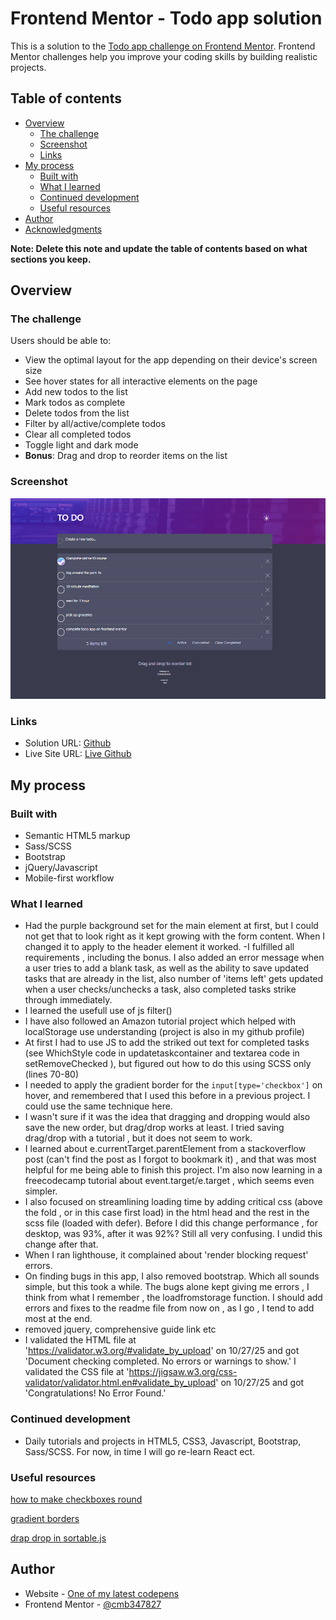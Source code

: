 # Frontend Mentor - Todo app solution

This is a solution to the [Todo app challenge on Frontend Mentor](https://www.frontendmentor.io/challenges/todo-app-Su1_KokOW). Frontend Mentor challenges help you improve your coding skills by building realistic projects. 

## Table of contents

- [Overview](#overview)
  - [The challenge](#the-challenge)
  - [Screenshot](#screenshot)
  - [Links](#links)
- [My process](#my-process)
  - [Built with](#built-with)
  - [What I learned](#what-i-learned)
  - [Continued development](#continued-development)
  - [Useful resources](#useful-resources)
- [Author](#author)
- [Acknowledgments](#acknowledgments)

**Note: Delete this note and update the table of contents based on what sections you keep.**

## Overview

### The challenge

Users should be able to:

- View the optimal layout for the app depending on their device's screen size
- See hover states for all interactive elements on the page
- Add new todos to the list
- Mark todos as complete
- Delete todos from the list
- Filter by all/active/complete todos
- Clear all completed todos
- Toggle light and dark mode
- **Bonus**: Drag and drop to reorder items on the list

### Screenshot

![screenshot](./images/screenshot.PNG "screenshot")

### Links

- Solution URL: [Github](https://github.com/cmb347827/todo-app-main)
- Live Site URL: [Live Github](https://cmb347827.github.io/todo-app-main/)

## My process

### Built with

- Semantic HTML5 markup
- Sass/SCSS
- Bootstrap
- jQuery/Javascript
- Mobile-first workflow


### What I learned
  - Had the purple background set for the main element at first, but I could not get that to look right as it kept growing with the form content. When I changed it to apply to the header element it worked.
  -I fulfilled all requirements , including the bonus. I also added an error message when a user tries to add a blank task, as well as the ability to save updated tasks that are already in the list, also number of 'items left' gets updated when a user checks/unchecks a task, also completed tasks strike through immediately.
  - I learned the usefull use of js filter()
  - I have also followed an Amazon tutorial project which helped with localStorage use understanding (project is also in my github profile)
  - At first I had to use JS to add the striked out text for completed tasks (see WhichStyle code in updatetaskcontainer and textarea code in setRemoveChecked ), but figured out how to do this using SCSS only (lines 70-80)
  - I needed to apply the gradient border for the `input[type='checkbox']` on hover, and remembered that I used this before in a previous project.
    I could use the same technique here.
  - I wasn't sure if it was the idea that dragging and dropping would also save the new order, but drag/drop works at least. I tried saving drag/drop with a tutorial , but it does not seem to work.
  - I learned about e.currentTarget.parentElement from a stackoverflow post (can't find the post as I forgot to bookmark it) , and that was most helpful for me being able to finish this project.  I'm also now learning in a freecodecamp tutorial about event.target/e.target , which seems even simpler.
  - I also focused on streamlining loading time by adding critical css (above the fold , or in this case first load) in the html head and the rest in the scss file (loaded with defer). Before I did this change performance , for desktop, was 93%, after it was 92%?
    Still all very confusing. I undid this change after that. 
  - When I ran lighthouse, it complained about 'render blocking request' errors.
  - On finding bugs in this app, I also removed bootstrap. Which all sounds simple, but this took a while. The bugs alone kept giving me errors , I think from what I remember , the loadfromstorage function.  I should add errors and fixes to the readme file from now on , as I go , I tend to add most at the end. 
  - removed jquery, comprehensive guide link etc
  - I validated the HTML file at 'https://validator.w3.org/#validate_by_upload' on 10/27/25 and got 'Document checking completed. No errors or warnings to show.'
    I validated the CSS file at 'https://jigsaw.w3.org/css-validator/validator.html.en#validate_by_upload' on 10/27/25 and got 'Congratulations! No Error Found.'
    

### Continued development

- Daily tutorials and projects in HTML5, CSS3, Javascript, Bootstrap, Sass/SCSS. For now, in time I will go re-learn React ect.

### Useful resources

[how to make checkboxes round](https://stackoverflow.com/questions/29617200/how-to-make-checkboxes-rounded)

[gradient borders](https://codyhouse.co/nuggets/css-gradient-borders)

[drap drop in sortable.js](https://www.ma-no.org/en/programming/javascript/sorting-elements-with-sortablejs-and-storing-them-in-localstorage)

## Author

- Website - [One of my latest codepens](https://codepen.io/cynthiab72/pen/oNybYON)
- Frontend Mentor - [@cmb347827](https://www.frontendmentor.io/profile/cmb347827)

